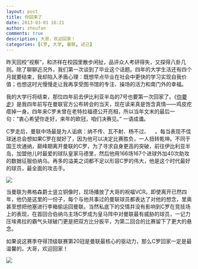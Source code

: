 ```yaml
---
layout: post
title: 你回来了
date: 2013-03-01 16:21
author: zhoufan
comments: true
description: 大哥，欢迎回家！
categories: [C罗, 大学, 曼联, 述己]
---
```

昨天回校“视察”，和济祥在校园里散步闲扯，品评众人考研得失，又探得八卦几则。除了聊聊近况外，我们第一次谈到了毕业这个话题。四年的大学生活还有四个月就要结束，我却陷入矛盾心理：既想早点毕业在社会中更快的学习实现自我价值；也想这时光慢慢走让我再享受图书馆的专注、操场的活力和南门外的幸福。

我的大学行将结束，那位四年前去伊比利亚半岛的7号也要第一次回家了。《<a title="你要走" href="http://blog.sina.com.cn/s/blog_4003f5b60100ebf5.html" target="_blank">你要走</a>》是我四年前写在曼联官方公布转会的当天，现在读来真是饱含真情——鸡皮疙瘩掉一身。四年来C罗未曾在老特拉福德公开亮相，所以当年文末的最后一句：“衷心希望你走好，来年的欧冠，咱们决赛见。” 一语成谶。

C罗走后，曼联中场最是为人诟病：纳不传、瓦不射、杨不过、    。每当表现不佳球迷总会想如果C罗在就好了，因为他可以决定比赛胜负，一人扭转乾坤。不同于国王坎通纳，巅峰期离开曼联的C罗，为了寻求自身更高的突破，前往伊比利亚半岛，加盟他儿时最爱的球队皇家马德里，然后他用166场167个进球外加40次助攻的数据征服伯纳乌。再多的溢美之词都不足以形容C罗的伟大，他是这个时代最好的球员，最全面的攻击手。

<img class="img-responsive" src="http://zhoufan.org/wp-content/uploads/2013/03/20110421092248144884.jpg"/>

当曼联为弗格森爵士竖立铜像时，现场播放了大哥的祝福VCR。即使离开已然四年，他仍是这里的一份子，每个与他共事过的曼联球员都表达了对他的想念，里奥甚至想把他塞进行李箱偷运回曼联。当然私底下的交情并没有影响到C罗在竞技场上的表现，在首回合伯纳乌主场C罗成为皇马阵中对曼联最有威胁的球员，一记力压埃弗拉的霸气头球破门更是把双方比分扳平，为第二回合的比赛留下了更大的悬念。

如果说这赛季夺得顶级联赛第20冠是曼联最核心的驱动力，那么C罗回家一定是最温馨的。大哥，欢迎回家！

<img class="img-responsive" src="http://zhoufan.org/wp-content/uploads/2013/03/20071204101946756.jpg" />
